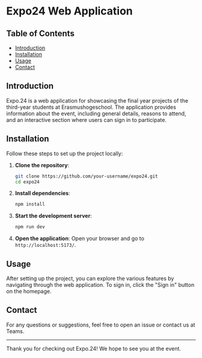 # Expo24 Web Application

## Table of Contents

- [Introduction](#introduction)
- [Installation](#installation)
- [Usage](#usage)
- [Contact](#contact)

## Introduction

Expo.24 is a web application for showcasing the final year projects of the third-year students at Erasmushogeschool. The application provides information about the event, including general details, reasons to attend, and an interactive section where users can sign in to participate.

## Installation

Follow these steps to set up the project locally:

1. **Clone the repository**:
    ```sh
    git clone https://github.com/your-username/expo24.git
    cd expo24
    ```

2. **Install dependencies**:
    ```sh
    npm install
    ```

3. **Start the development server**:
    ```sh
    npm run dev
    ```

4. **Open the application**:
    Open your browser and go to `http://localhost:5173/`.

## Usage

After setting up the project, you can explore the various features by navigating through the web application. To sign in, click the "Sign in" button on the homepage.

## Contact

For any questions or suggestions, feel free to open an issue or contact us at Teams.

---

Thank you for checking out Expo.24! We hope to see you at the event.
